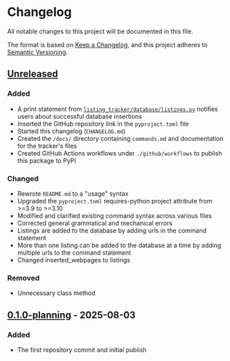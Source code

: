 # Changelog

All notable changes to this project will be documented in this file.

The format is based on [Keep a Changelog](https://keepachangelog.com/en/1.1.0/),
and this project adheres to [Semantic Versioning](https://semver.org/spec/v2.0.0.html).

## [Unreleased]

### Added
- A print statement from [`listing_tracker/database/listings.py`](/listing_tracker/database/listings.py) notifies users about successful database insertions
- Inserted the GitHub repository link in the `pyproject.toml` file
- Started this changelog (`CHANGELOG.md`)
- Created the `/docs/` directory containing `commands.md` and documentation for the tracker's files
- Created GitHub Actions workflows under `./github/workflows` to publish this package to PyPI

### Changed
- Rewrote `README.md` to a "usage" syntax 
- Upgraded the `pyproject.toml` requires-python project attribute from >=3.9 to >=3.10
- Modified and clarified existing command syntax across various files
- Corrected general grammatical and mechanical errors
- Listings are added to the database by adding urls in the command statement
- More than one listing can be added to the database at a time by adding multiple urls to the command statement
- Changed inserted_webpages to listings

### Removed
- Unnecessary class method

## [0.1.0-planning] - 2025-08-03

### Added
- The first repository commit and initial publish

[Unreleased]: https://github.com/MICHI64N/listing_tracker/compare/v0.1.0-planning...HEAD
[0.1.0-planning]: https://github.com/MICHI64N/listing_tracker/releases/tag/v0.1.0-planning